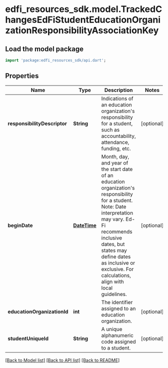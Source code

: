# edfi_resources_sdk.model.TrackedChangesEdFiStudentEducationOrganizationResponsibilityAssociationKey

## Load the model package
```dart
import 'package:edfi_resources_sdk/api.dart';
```

## Properties
Name | Type | Description | Notes
------------ | ------------- | ------------- | -------------
**responsibilityDescriptor** | **String** | Indications of an education organization's responsibility for a student, such as accountability, attendance, funding, etc. | [optional] 
**beginDate** | [**DateTime**](DateTime.md) | Month, day, and year of the start date of an education organization's responsibility for a student.  Note: Date interpretation may vary. Ed-Fi recommends inclusive dates, but states may define dates as inclusive or exclusive. For calculations, align with local guidelines. | [optional] 
**educationOrganizationId** | **int** | The identifier assigned to an education organization. | [optional] 
**studentUniqueId** | **String** | A unique alphanumeric code assigned to a student. | [optional] 

[[Back to Model list]](../README.md#documentation-for-models) [[Back to API list]](../README.md#documentation-for-api-endpoints) [[Back to README]](../README.md)


